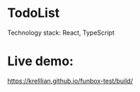# TodoList
Technology stack: React, TypeScript
# Live demo:
https://krelllian.github.io/funbox-test/build/
